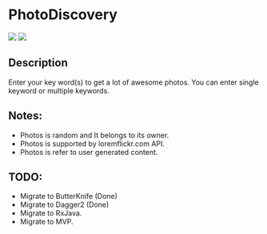 # PhotoDiscovery


![](https://lh3.googleusercontent.com/LKwrHYZJAJUlgNBgo2ph-jWqBcofQgOYCRZF6LziwWYKI_9mB5JOCh0gqzzudAf8o4E=h310-rw)
![](https://lh3.googleusercontent.com/SlJOfHmzjhadlVv4oQvpiOrXGWUjf2nQLg8m71ZiLqzpi2EPac9NP_ZpY7mzaekTcg=h310-rw)


## Description

Enter your key word(s) to get a lot of awesome photos.
You can enter single keyword or multiple keywords.

## Notes:
* Photos is random and It belongs to its owner.
* Photos is supported by loremflickr.com API.
* Photos is refer to user generated content.


## TODO:
* Migrate to ButterKnife (Done)
* Migrate to Dagger2 (Done)
* Migrate to RxJava.
* Migrate to MVP.
